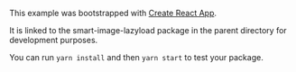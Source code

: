 This example was bootstrapped with [Create React App](https://github.com/facebook/create-react-app).

It is linked to the smart-image-lazyload package in the parent directory for development purposes.

You can run `yarn install` and then `yarn start` to test your package.
